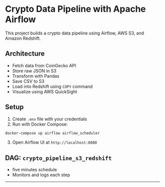 # Crypto Data Pipeline with Apache Airflow

This project builds a crypto data pipeline using Airflow, AWS S3, and Amazon Redshift.

## Architecture
- Fetch data from CoinGecko API
- Store raw JSON in S3
- Transform with Pandas
- Save CSV to S3
- Load into Redshift using `COPY` command
- Visualize using AWS QuickSight

## Setup
1. Create `.env` file with your credentials
2. Run with Docker Compose:
```bash
docker-compose up airflow airflow_scheduler
```
3. Open Airflow UI at `http://localhost:8080`

## DAG: `crypto_pipeline_s3_redshift`
- five minutes schedule
- Monitors and logs each step

---